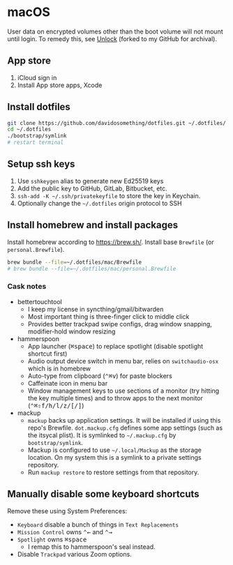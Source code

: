 # macOS

User data on encrypted volumes other than the boot volume will not mount until
login. To remedy this, see [Unlock] (forked to my GitHub for archival).

## App store

1. iCloud sign in
1. Install App store apps, Xcode

## Install dotfiles

```sh
git clone https://github.com/davidosomething/dotfiles.git ~/.dotfiles/
cd ~/.dotfiles
./bootstrap/symlink
# restart terminal
```

## Setup ssh keys

1. Use `sshkeygen` alias to generate new Ed25519 keys
1. Add the public key to GitHub, GitLab, Bitbucket, etc.
1. `ssh-add -K ~/.ssh/privatekeyfile` to store the key in Keychain.
1. Optionally change the `~/.dotfiles` origin protocol to SSH

## Install homebrew and install packages

Install homebrew according to <https://brew.sh/>. Install base `Brewfile` (or `personal.Brewfile`).

```sh
brew bundle --file=~/.dotfiles/mac/Brewfile
# brew bundle --file=~/.dotfiles/mac/personal.Brewfile
```

### Cask notes

- bettertouchtool
  - I keep my license in syncthing/gmail/bitwarden
  - Most important thing is three-finger click to middle click
  - Provides better trackpad swipe configs, drag window snapping,
    modifier-hold window resizing
- hammerspoon
  - App launcher (<kbd>⌘</kbd><kbd>space</kbd>) to replace spotlight
    (disable spotlight shortcut first)
  - Audio output device switch in menu bar, relies on `switchaudio-osx` which
    is in homebrew
  - Auto-type from clipboard (<kbd>⌃</kbd><kbd>⌘</kbd><kbd>v</kbd>) for
    paste blockers
  - Caffeinate icon in menu bar
  - Window management keys to use sections of a monitor (try hitting the key
    multiple times) and to throw apps to the next monitor
    (<kbd>⌃</kbd><kbd>⌘</kbd><kbd>⇧</kbd><kbd>f/h/l/z/[/]</kbd>)
- mackup
  - `mackup` backs up application settings. It will be installed if using this
    repo's Brewfile.
    `dot.mackup.cfg` defines some app settings (such as the itsycal plist). It
    is symlinked to `~/.mackup.cfg` by `bootstrap/symlink`.
  - Mackup is configured to use `~/.local/Mackup` as the storage location. On
    my system this is a symlink to a private settings repository.
  - Run `mackup restore` to restore settings from that repository.

## Manually disable some keyboard shortcuts

Remove these using System Preferences:

- `Keyboard` disable a bunch of things in `Text Replacements`
- `Mission Control` owns <kbd>⌃</kbd><kbd>←</kbd> and <kbd>⌃</kbd><kbd>→</kbd>
- `Spotlight` owns <kbd>⌘</kbd><kbd>space</kbd>
  - I remap this to hammerspoon's seal instead.
- Disable `Trackpad` various Zoom options.

[unlock]: https://github.com/davidosomething/Unlock
